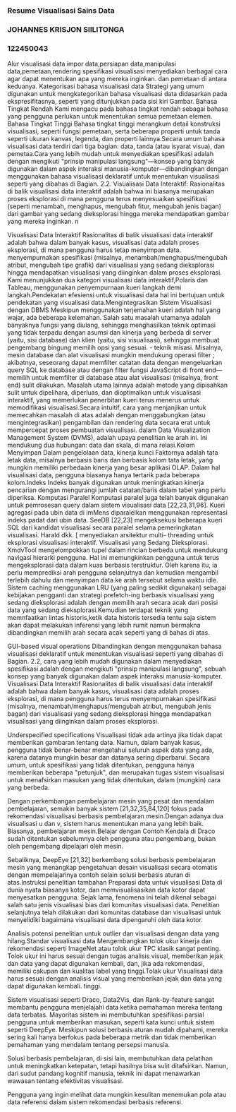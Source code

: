 ### Resume Visualisasi Sains Data

### JOHANNES KRISJON SIILITONGA
### 122450043

Alur visualisasi data
impor data,persiapan data,manipulasi data,pemetaan,rendering
spesifikasi visualisasi menyediakan berbagai cara agar dapat menentukan apa yang mereka inginkan. dan pemetaan di antara keduanya. Kategorisasi bahasa visualisasi data Strategi yang umum digunakan untuk mengkategorikan bahasa visualisasi data didasarkan pada ekspresifitasnya, seperti yang ditunjukkan pada sisi kiri Gambar. Bahasa Tingkat Rendah Kami mengacu pada bahasa tingkat rendah sebagai bahasa yang pengguna perlukan untuk menentukan semua pemetaan elemen. Bahasa Tingkat Tinggi Bahasa tingkat tinggi merangkum detail konstruksi visualisasi, seperti fungsi pemetaan, serta beberapa properti untuk tanda seperti ukuran kanvas, legenda, dan properti lainnya.Secara umum bahasa visualisasi data terdiri dari tiga bagian: data, tanda (atau isyarat visua), dan pemetaa.Cara yang lebih mudah untuk menyediakan spesifikasi adalah dengan mengikuti "prinsip manipulasi langsung"—konsep yang banyak digunakan dalam aspek interaksi manusia-komputer—dibandingkan dengan menggunakan bahasa visualisasi deklaratif untuk menentukan visualisasi seperti yang dibahas di Bagian. 2.2. Visualisasi Data Interaktif: Rasionalitas di balik visualisasi data interaktif adalah bahwa ini biasanya merupakan proses eksplorasi di mana pengguna terus menyesuaikan spesifikasi (seperti menambah, menghapus, mengubah fitur, mengubah jenis bagan) dari gambar yang sedang dieksplorasi hingga mereka mendapatkan gambar yang mereka inginkan. n

Visualisasi Data Interaktif Rasionalitas di balik visualisasi data interaktif adalah bahwa dalam banyak kasus, visualisasi data adalah proses eksplorasi, di mana pengguna harus tetap menyimpan data. menyempurnakan spesifikasi (misalnya, menambah/menghapus/mengubah atribut, mengubah tipe grafik) dari visualisasi yang sedang dieksplorasi hingga mendapatkan visualisasi yang diinginkan dalam proses eksplorasi. Kami menunjukkan dua kategori visualisasi data interaktif,Polaris dan Tableau, menggunakan penyempurnaan kueri langkah demi langkah.Pendekatan efesiensi untuk visualisasi data hal ini bertujuan untuk pendekatan yang visualisasi data.Mengintegrasikan Sistem Visualisasi dengan DBMS Meskipun menggunakan terjemahan kueri adalah hal yang wajar, ada beberapa kelemahan. Salah satu masalah utamanya adalah banyaknya fungsi yang diulang, sehingga menghasilkan teknik optimasi yang tidak terpadu dengan asumsi dan kinerja yang berbeda di server (yaitu, sisi database) dan klien (yaitu, sisi visualisasi), sehingga membuat pengembang bingung memilih opsi yang sesuai. - teknik misasi. Misalnya, mesin database dan alat visualisasi mungkin mendukung operasi filter ; akibatnya, seseorang dapat memfilter catatan data dengan mengeluarkan query SQL ke database atau dengan filter fungsi JavaScript di front end—memilih untuk memfilter di database atau alat visualisasi (misalnya, front end) sulit dilakukan. Masalah utama lainnya adalah metode yang dipisahkan sulit untuk dipelihara, diperluas, dan dioptimalkan untuk visualisasi interaktif, yang memerlukan penerbitan kueri terus menerus untuk memodifikasi visualisasi.Secara intuitif, cara yang menjanjikan untuk memecahkan masalah di atas adalah dengan menggabungkan (atau mengintegrasikan) pengambilan dan rendering data secara erat untuk mempercepat proses pembuatan visualisasi. dalam Data Visualization Management System (DVMS), adalah upaya penelitian ke arah ini. Ini mendukung dua hubungan: data dan skala, di mana relasi.Kolom Menyimpan Dalam pengelolaan data, kinerja kunci Faktornya adalah tata letak data, misalnya berbasis baris dan berbasis kolom tata letak, yang mungkin memiliki perbedaan kinerja yang besar aplikasi OLAP. Dalam hal visualisasi data, pengguna biasanya hanya tertarik pada beberapa kolom.Indeks Indeks banyak digunakan untuk meningkatkan kinerja pencarian dengan mengurangi jumlah catatan/baris dalam tabel yang perlu diperiksa. Komputasi Paralel Komputasi paralel juga telah banyak digunakan untuk pemrosesan query dalam sistem visualisasi data [22,23,31,96]. Kueri agregasi pada ubin data di imMens diparalelkan menggunakan representasi indeks padat dari ubin data. SeeDB [22,23] mengeksekusi beberapa kueri SQL dari kandidat visualisasi secara paralel selama pemeringkatan visualisasi. Harald dkk. [ menyediakan arsitektur multi- threading untuk eksplorasi visualisasi interaktif. Visualisasi yang Sedang Dieksplorasi. XmdvTool  mengelompokkan tupel dalam rincian berbeda untuk mendukung navigasi hierarki pengguna. Hal ini memungkinkan pengguna untuk terus mengeksplorasi data dalam kuas berbasis terstruktur. Oleh karena itu, ia perlu memprediksi arah pengguna selanjutnya dan kemudian mengambil terlebih dahulu dan menyimpan data ke arah tersebut selama waktu idle. Sistem caching menggunakan LRU (yang paling sedikit digunakan) sebagai kebijakan pengganti dan strategi prefetch-ing berbasis visualisasi yang sedang dieksplorasi adalah dengan memilih arah secara acak dari posisi data yang sedang dieksplorasi.Kemudian terdapat teknik yang memnfaatkan lintas historis,ketik data historis tersedia tentu saja sistem akan dapat melakukan inferensi yang lebih rumit namun bermakna dibandingkan memilih arah secara acak seperti yang di bahas di atas.

GUI-based visual operations
Dibandingkan dengan menggunakan bahasa visualisasi deklaratif untuk menentukan visualisasi seperti yang dibahas di Bagian. 2.2, cara yang lebih mudah digunakan dalam menyediakan spesifikasi adalah dengan mengikuti "prinsip manipulasi langsung", sebuah konsep yang banyak digunakan dalam aspek interaksi manusia-komputer. Visualisasi Data Interaktif Rasionalitas di balik visualisasi data interaktif adalah bahwa dalam banyak kasus, visualisasi data adalah proses eksplorasi, di mana pengguna harus terus menyempurnakan spesifikasi (misalnya, menambah/menghapus/mengubah atribut, mengubah jenis bagan) dari visualisasi yang sedang dieksplorasi hingga mendapatkan visualisasi yang diinginkan dalam proses eksplorasi. 

Underspecified specifications
Visualisasi tidak ada artinya jika tidak dapat memberikan gambaran tentang data. Namun, dalam banyak kasus, pengguna tidak benar-benar mengetahui seluruh aspek data yang ada, karena datanya mungkin besar dan datanya sering diperbarui. Secara umum, untuk spesifikasi yang tidak ditentukan, pengguna hanya memberikan beberapa "petunjuk", dan merupakan tugas sistem visualisasi untuk menafsirkan masukan yang tidak ditentukan, dalam (mungkin) cara yang berbeda.

Dengan perkembangan pembelajaran mesin yang pesat dan mendalam pembelajaran, semakin banyak sistem [21,32,35,84,120] fokus pada rekomendasi visualisasi berbasis pembelajaran mesin.Dengan adanya dua visualisasi u dan v, sistem harus menentukan mana yang lebih baik. Biasanya, pembelajaran mesin.Belajar dengan Contoh Kendala di Draco sudah ditentukan sebelumnya oleh pengguna atau pengembang, bukan oleh pengembang dipelajari oleh mesin. 

Sebaliknya, DeepEye [21,32] berkembang solusi berbasis pembelajaran mesin yang menangkap pengetahuan desain visualisasi secara otomatis dengan mempelajarinya contoh selain solusi berbasis aturan di atas.Instruksi penelitian tambahan Preparasi data untuk visualisasi Data di dunia nyata biasanya kotor, dan memvisualisasikan data kotor dapat menyesatkan pengguna. Sejak lama, fenomena ini telah dikenal sebagai salah satu jenis visualisasi bias dari komunitas visualisasi data. Penelitian selanjutnya telah dilakukan dari komunitas database dan visualisasi untuk menyelidiki bagaimana visualisasi data dipengaruhi oleh data kotor.

Analisis potensi penelitian untuk outlier dan visualisasi dengan data yang hilang.Standar visualisasi data Mengembangkan tolok ukur kinerja dan rekomendasi seperti ImageNet atau tolok ukur TPC klasik sangat penting. Tolok ukur ini harus sesuai dengan tugas analisis visual, memberikan jejak dan data yang dapat digunakan kembali, dan, jika ada rekomendasi, memiliki cakupan dan kualitas label yang tinggi.Tolak ukur Visualisasi data harus sesuai dengan analisis visual yang memberikan jejak dan data yang dapat digunakan kembali. tinggi. 


Sistem visualisasi seperti Draco, Data2Vis, dan Rank-by-feature sangat membantu pengguna menjelajahi data ketika pemahaman mereka tentang data terbatas. Mayoritas sistem ini membutuhkan spesifikasi parsial pengguna untuk memberikan masukan, seperti kata kunci untuk sistem seperti DeepEye. Meskipun solusi berbasis aturan mudah dipahami, mereka sering kali hanya berfokus pada beberapa metrik dan tidak memberikan pemahaman yang mendalam tentang persepsi manusia.

Solusi berbasis pembelajaran, di sisi lain, membutuhkan data pelatihan untuk meningkatkan ketepatan, tetapi hasilnya bisa sulit ditafsirkan. Namun, dari sudut pandang kognitif manusia, teknik ini dapat menawarkan wawasan tentang efektivitas visualisasi.

Pengguna yang ingin melihat data mungkin kesulitan menemukan pola atau data referensi dalam sistem rekomendasi berbasis referensi. 

